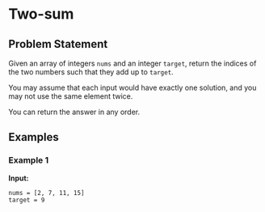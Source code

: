 # Two-sum

## Problem Statement

Given an array of integers `nums` and an integer `target`, return the indices of the two numbers such that they add up to `target`.

You may assume that each input would have exactly one solution, and you may not use the same element twice.

You can return the answer in any order.

## Examples

### Example 1
**Input:** 
```plaintext
nums = [2, 7, 11, 15]
target = 9
